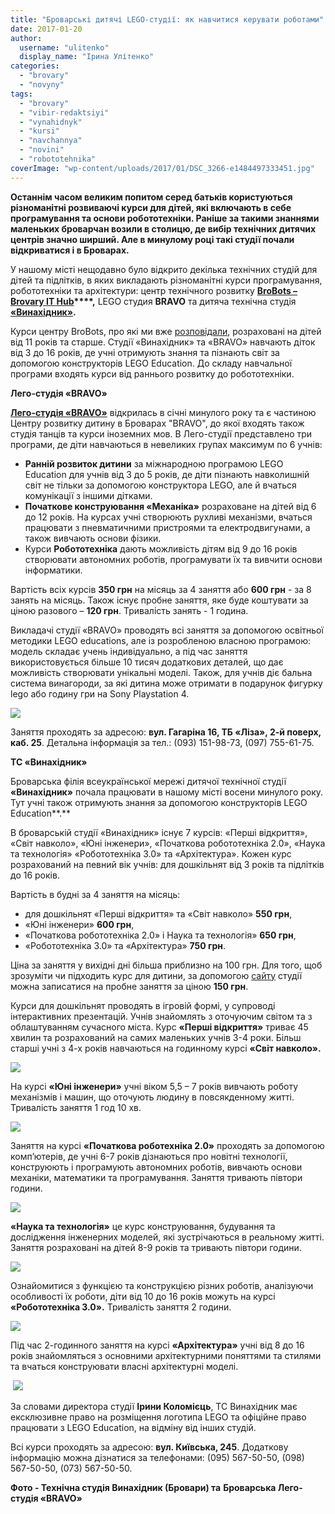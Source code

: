 ```yaml
---
title: "Броварські дитячі LEGO-студії: як навчитися керувати роботами"
date: 2017-01-20
author: 
  username: "ulitenko"
  display_name: "Ірина Улітенко"
categories: 
  - "brovary"
  - "novyny"
tags: 
  - "brovary"
  - "vibir-redaktsiyi"
  - "vynahidnyk"
  - "kursi"
  - "navchannya"
  - "novini"
  - "robototehnika"
coverImage: "wp-content/uploads/2017/01/DSC_3266-e1484497333451.jpg"
---
```


**Останнім часом великим попитом серед батьків користуються різноманітні розвиваючі курси для дітей, які включають в себе програмування та основи робототехніки. Раніше за такими знаннями маленьких броварчан возили в столицю, де вибір технічних дитячих центрів значно ширший. Але в минулому році такі студії почали відкриватися і в Броварах.**

У нашому місті нещодавно було відкрито декілька технічних студій для дітей та підлітків, в яких викладають різноманітні курси програмування, робототехніки та архітектури: центр технічного розвитку **[BroBots – Brovary IT Hub](https://www.facebook.com/brobots.hub/)****,** LEGO студия **BRAVO** та дитяча технічна студія **[«Винахідник»](https://www.facebook.com/vynahidnyk.brovary/?fref=ts).**

Курси центру BroBots, про які ми вже [розповідали](https://mpz.brovary.org/u-brobots-vidkrylysya-novi-kursy-robototehniky-ta-programuvannya/), розраховані на дітей від 11 років та старше. Студії «Винахідник» та «BRAVO» навчають діток від 3 до 16 років, де учні отримують знання та пізнають світ за допомогою конструкторів LEGO Education. До складу навчальної програми входять курси від раннього розвитку до робототехніки.

**Лего-студія «BRAVO»**

[**Лего-студія «BRAVO»**](https://www.lego-education.com.ua/) відкрилась в січні минулого року та є частиною Центру розвитку дитину в Броварах "BRAVO", до якої входять також студія танців та курси іноземних мов. В Лего-студії представлено три програми, де діти навчаються в невеликих групах максимум по 6 учнів:

- **Ранній розвиток дитини** за міжнародною програмою LEGO Education для учнів від 3 до 5 років, де діти пізнають навколишній світ не тільки за допомогою конструктора LEGO, але й вчаться комунікації з іншими дітками.
- **Початкове конструювання «Механіка»** розраховане на дітей від 6 до 12 років. На курсах учні створюють рухливі механізми, вчаться працювати з пневматичними пристроями та електродвигунами, а також вивчають основи фізики.
- Курси **Робототехніка** дають можливість дітям від 9 до 16 років створювати автономних роботів, програмувати їх та вивчити основи інформатики.

Вартість всіх курсів **350 грн** на місяць за 4 заняття або **600 грн** - за 8 занять на місяць. Також існує пробне заняття, яке буде коштувати за ціною разового – **120 грн**. Тривалість занять - 1 година.

Викладачі студії «BRAVO» проводять всі заняття за допомогою освітньої методики LEGO educations, але із розробленою власною програмою: модель складає учень індивідуально, а під час заняття використовується більше 10 тисяч додаткових деталей, що дає можливість створювати унікальні моделі. Також, для учнів діє бальна система винагороди, за які дитина може отримати в подарунок фигурку lego або годину гри на Sony Playstation 4.

[![](https://mpz.brovary.org/wp-content/uploads/2017/01/bravo.jpg)](https://mpz.brovary.org/wp-content/uploads/2017/01/bravo.jpg)

Заняття проходять за адресою: **вул. Гагаріна 16, ТБ «Ліза», 2-й поверх, каб. 25**. Детальна інформація за тел.: (093) 151-98-73, (097) 755-61-75.

**ТС «Винахідник»**

Броварська філія всеукраїнської мережі дитячої технічної студії **«Винахідник»** почала працювати в нашому місті восени минулого року. Тут учні також отримують знання за допомогою конструкторів LEGO Education**.**

В броварській студії «Винахідник» існує 7 курсів: «Перші відкриття», «Світ навколо», «Юні інженери», «Початкова робототехніка 2.0», «Наука та технологія» «Робототехніка 3.0» та «Архітектура». Кожен курс розрахований на певний вік учнів: для дошкільнят від 3 років та підлітків до 16 років.

Вартість в будні за 4 заняття на місяць:

- для дошкільнят «Перші відкриття» та «Світ навколо» **550 грн**,
- «Юні інженери» **600 грн**,
- «Початкова робототехніка 2.0» і Наука та технологія» **650 грн**,
- «Робототехніка 3.0» та «Архітектура» **750 грн**.

Ціна за заняття у вихідні дні більша приблизно на 100 грн. Для того, щоб зрозуміти чи підходить курс для дитини, за допомогою [сайту](https://vynahidnyk.org/brovary/) студії можна записатися на пробне заняття за ціною **150 грн**.

Курси для дошкільнят проводять в ігровій формі, у супроводі інтерактивних презентацій. Учнів знайомлять з оточуючим світом та з облаштуванням сучасного міста. Курс **«Перші відкриття»** триває 45 хвилин та розрахований на самих маленьких учнів 3-4 роки. Більш старші учні з 4-х років навчаються на годинному курсі **«Світ навколо».**

[![](https://mpz.brovary.org/wp-content/uploads/2017/01/doshkilnyata.jpg)](https://mpz.brovary.org/wp-content/uploads/2017/01/doshkilnyata.jpg)

На курсі **«Юні інженери»** учні віком 5,5 – 7 років вивчають роботу механізмів і машин, що оточують людину в повсякденному житті. Тривалість заняття 1 год 10 хв.

[![](https://mpz.brovary.org/wp-content/uploads/2017/01/yuni-inzhenery.jpg)](https://mpz.brovary.org/wp-content/uploads/2017/01/yuni-inzhenery.jpg)

Заняття на курсі **«Початкова роботехніка 2.0»** проходять за допомогою комп’ютерів, де учні 6-7 років дізнаються про новітні технології, конструюють і програмують автономних роботів, вивчають основи механіки, математики та програмування. Заняття тривають півтори години.

[![](https://mpz.brovary.org/wp-content/uploads/2017/01/robot-dlya-poch.jpg)](https://mpz.brovary.org/wp-content/uploads/2017/01/robot-dlya-poch.jpg)

**«Наука та технологія»** це курс конструювання, будування та дослідження інженерних моделей, які зустрічаються в реальному житті. Заняття розраховані на дітей 8-9 років та тривають півтори години.

[![](https://mpz.brovary.org/wp-content/uploads/2017/01/nauka-i-tehnologiya.jpg)](https://mpz.brovary.org/wp-content/uploads/2017/01/nauka-i-tehnologiya.jpg)

Ознайомитися з функцією та конструкцією різних роботів, аналізуючи особливості їх роботи, діти від 10 до 16 років можуть на курсі **«Робототехніка 3.0».** Тривалість заняття 2 години.

[![](https://mpz.brovary.org/wp-content/uploads/2017/01/robototehnika2.jpg)](https://mpz.brovary.org/wp-content/uploads/2017/01/robototehnika2.jpg)

Під час 2-годинного заняття на курсі **«Архітектура»** учні від 8 до 16 років знайомляться з основними архітектурними поняттями та стилями та вчаться конструювати власні архітектурні моделі.

 [![](https://mpz.brovary.org/wp-content/uploads/2017/01/arhitektura.jpg)](https://mpz.brovary.org/wp-content/uploads/2017/01/arhitektura.jpg)

За словами директора студії **Ірини Коломієць**, ТС Винахідник має ексклюзивне право на розміщення логотипа LEGO та офіційне право працювати з LEGO Education, на відміну від інших студій.

Всі курси проходять за адресою: **вул. Київська, 245**. Додаткову інформацію можна дізнатися за телефонами: (095) 567-50-50, (098) 567-50-50, (073) 567-50-50.

**Фото - Технічна студія Винахідник (Бровари) та** **Броварська Лего-студія «BRAVO»**
